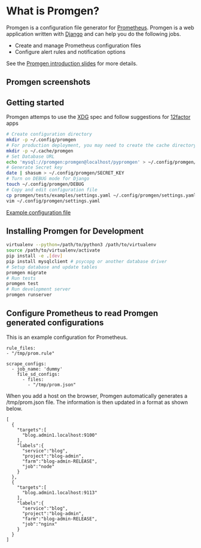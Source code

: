 # What is Promgen?

Promgen is a configuration file generator for [Prometheus](http://prometheus.io). Promgen is a web application written with [Django] and can help you do the following jobs.

* Create and manage Prometheus configuration files
* Configure alert rules and notification options

See the [Promgen introduction slides][Slides] for more details.

## Promgen screenshots


## Getting started

Promgen attemps to use the [XDG] spec and follow suggestions for [12factor] apps

```bash
# Create configuration directory
mkdir -p ~/.config/promgen
# For production deployment, you may need to create the cache directory
mkdir -p ~/.cache/promgen
# Set Database URL
echo 'mysql://promgen:promgen@localhost/pypromgen' > ~/.config/promgen/DATABASE_URL
# Generate Secret key
date | shasum > ~/.config/promgen/SECRET_KEY
# Turn on DEBUG mode for Django
touch ~/.config/promgen/DEBUG
# Copy and edit configuration file
cp promgen/tests/examples/settings.yaml ~/.config/promgen/settings.yaml
vim ~/.config/promgen/settings.yaml
```

[Example configuration file][Settings]

## Installing Promgen for Development

```bash
virtualenv --python=/path/to/python3 /path/to/virtualenv
source /path/to/virtualenv/activate
pip install -e .[dev]
pip install mysqlclient # psycopg or another database driver
# Setup database and update tables
promgen migrate
# Run tests
promgen test
# Run development server
promgen runserver
```

## Configure Prometheus to read Promgen generated configurations

This is an example configuration for Prometheus.

```
rule_files:
- "/tmp/prom.rule"

scrape_configs:
  - job_name: 'dummy'
    file_sd_configs:
      - files:
        - "/tmp/prom.json"
```

When you add a host on the browser, Promgen automatically generates a /tmp/prom.json file. The information is then updated in a format as shown below.

```
[
  {
    "targets":[
      "blog.admin1.localhost:9100"
    ],
    "labels":{
      "service":"blog",
      "project":"blog-admin",
      "farm":"blog-admin-RELEASE",
      "job":"node"
    }
  },
  {
    "targets":[
      "blog.admin1.localhost:9113"
    ],
    "labels":{
      "service":"blog",
      "project":"blog-admin",
      "farm":"blog-admin-RELEASE",
      "job":"nginx"
    }
  }
]
```


[12factor]: https://12factor.net/
[Django]: https://docs.djangoproject.com/en/1.10/
[Settings]: promgen/tests/examples/settings.yaml
[Slides]: http://www.slideshare.net/tokuhirom/promgen-prometheus-managemnet-tool-simpleclientjava-hacks-prometheus-casual
[XDG]: https://specifications.freedesktop.org/basedir-spec/latest/ar01s03.html
